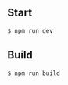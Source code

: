 ## Start

```bash
$ npm run dev
```

## Build

```
$ npm run build
```

<!-- ### antd

- xs screen < 576px
- sm screen ≥ 576px
- md screen ≥ 768px
- lg screen ≥ 992px
- xl screen ≥ 1200px
- xxl screen ≥ 1600px

## todo

- 컴포넌트 폴더나누기
  - Common/Home/Post/Diary/Profile/User

#### 메인포스트는 10개씩, 다이어리는 30개씩 -->

<!-- #### Build Result

Page                              Size     First Load JS
┌ λ /                             4.01 kB         263 kB
├   /_app                         0 B             103 kB
├ ○ /404                          1.02 kB         111 kB
├ ○ /500                          1.02 kB         111 kB
├ λ /diary/[userId]               5.69 kB         216 kB
├ λ /diary/[userId]/[diaryId]     3.95 kB         214 kB
├ λ /feel/[id]/[feel]             2.21 kB         213 kB
├ λ /hashtag/[tag]                2.09 kB         261 kB
├ λ /login                        1.59 kB         206 kB
├ λ /post/[id]                    613 B           260 kB
├ λ /profile                      8.89 kB         240 kB
├ λ /related                      2.18 kB         261 kB
├ λ /signup                       1.99 kB         206 kB
└ λ /user/[id]                    3.3 kB          262 kB
+ First Load JS shared by all     103 kB
  ├ chunks/framework.2191d1.js    42.4 kB
  ├ chunks/main.a3a79a.js         20.2 kB
  ├ chunks/pages/_app.2a8356.js   39.8 kB
  ├ chunks/webpack.9fc9ab.js      857 B
  └ css/cd471eb86ce46a4e0ac2.css  70.2 kB

λ  (Server)  server-side renders at runtime (uses getInitialProps or getServerSideProps)
○  (Static)  automatically rendered as static HTML (uses no initial props)
●  (SSG)     automatically generated as static HTML + JSON (uses getStaticProps)
   (ISR)     incremental static regeneration (uses revalidate in getStaticProps) -->

<!--
### ts

useRef에 있는 current 내에 값을 사용하기 위해선 null 체킹을 반드시 해주어야 한다.

```js
  const imageInput = useRef<HTMLInputElement>(null);

  const onClickImageUpload = useCallback(() => {
    if (!imageInput.current) {   // null check
      return;
    }
    imageInput.current.click();
  }, [imageInput.current]);

``` -->

<!-- 이런방법도있다  const enteredText = todoTextInputRef.current!.value; // not null -->
